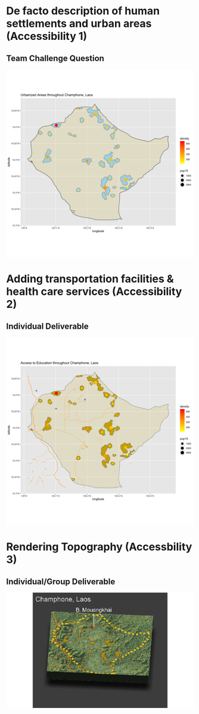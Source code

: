 # De facto description of human settlements and urban areas (Accessibility 1)

## Team Challenge Question

![plot1](ch2.png)


# Adding transportation facilities & health care services (Accessibility 2)

## Individual Deliverable

![plot2](ch_road_edu.png)




# Rendering Topography (Accessbility 3)

## Individual/Group Deliverable 

![3dplot](3d_champhone.png)

